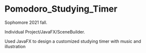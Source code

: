 # Pomodoro_Studying_Timer
Sophomore 2021 fall. 

Individual Project/JavaFX/SceneBuilder. 

Used JavaFX to design a customized studying timer with music and illustration
